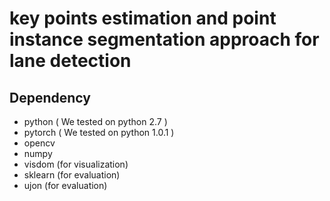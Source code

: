 # key points estimation and point instance segmentation approach for lane detection

## Dependency
- python ( We tested on python 2.7 )
- pytorch ( We tested on python 1.0.1 )
- opencv
- numpy
- visdom (for visualization)
- sklearn (for evaluation)
- ujon (for evaluation)
